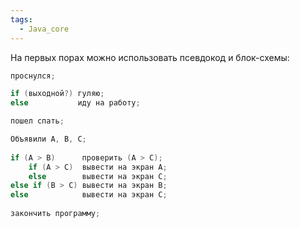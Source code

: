```yaml
---
tags:
  - Java_core
---
```

На первых порах можно использовать псевдокод и блок-схемы:
```java
проснулся;

if (выходной?) гуляю;
else           иду на работу;

пошел спать;
```

```java
Объявили A, B, C;  
  
if (A > B)      проверить (А > C);  
    if (A > C)  вывести на экран А;  
    else        вывести на экран C;  
else if (B > C) вывести на экран B;  
else            вывести на экран C;  
  
закончить программу;
```